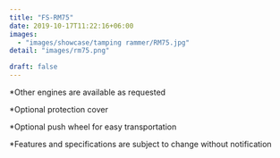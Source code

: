 ```yaml
---
title: "FS-RM75"
date: 2019-10-17T11:22:16+06:00
images: 
  - "images/showcase/tamping rammer/RM75.jpg"
detail: "images/rm75.png"

draft: false
---
```


 
*Other engines are available as requested 

*Optional protection cover 

*Optional push wheel for easy transportation 

*Features and specifications are subject to change without notification
